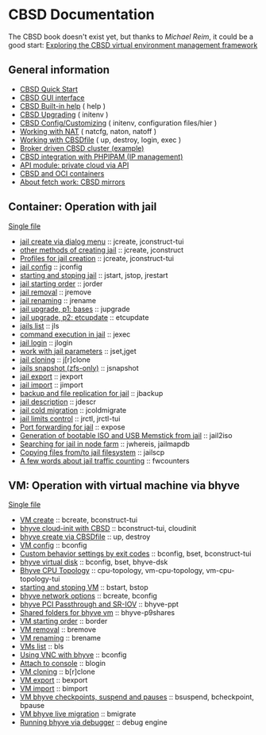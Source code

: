 # CBSD Documentation

The CBSD book doesn't exist yet, but thanks to *Michael Reim*, it could be a good start: [
Exploring the CBSD virtual environment management framework](https://eerielinux.wordpress.com/2022/12/10/exploring-the-cbsd-virtual-environment-management-framework-part-1-introduction-and-installation/)

## General information

- [CBSD Quick Start](general/cbsd_quickstart.md)
- [CBSD GUI interface](general/cbsd_gui.md)
- [CBSD Built-in help](general/cbsd_help.md) ( help )
- [CBSD Upgrading](general/cbsd_upgrading.md) ( initenv )
- [CBSD Config/Customizing](general/cbsd_config.md) ( initenv, configuration files/hier )
- [Working with NAT](general/cbsd_nat.md) ( natcfg, naton, natoff )
- [Working with CBSDfile](general/cbsdfile.md) ( up, destroy, login, exec )
- [Broker driven CBSD cluster (example)](general/)
- [CBSD integration with PHPIPAM (IP management)](general/wf_ipam.md)
- [API module: private cloud via API](general/cbsd_api.md)
- [CBSD and OCI containers](general/cbsd_oci.md)
- [About fetch work: CBSD mirrors](https://github.com/cbsd/mirrors)


<!---
- [What you need to know about CBSD](general/cbsd_additional.md)
- [About CBSD shell and SQLite3](general/cbsdsh.md)
- [CBSD init](general/initenv.md) :: initenv
- [Building and upgrading bases](base_cbsd.md) :: buildworld, installworld, world, bases, removebase, upgrade
- [cbsd syntax](cmdsyntax_cbsd.md)
- [jail settings](cbsd_rcconf.md)
- [cbsd jail and VIMAGE (vnet)](cbsd_vnet.md)
- [cbsd and Qemu user-mode](cbsd_qemu_usermode.md)
- [CBSD and Linux jails](cbsd_linux_jails.md)
- [encrypting images and CBSD](cbsd_geli.md) ( **GELI**, native **ZFS** encryption )
- [CBSD environment variables](/wf_cbsd_variables_ssi.md) :: external hooks variables
- [Operation with repository](/wf_repo_ssi.md) :: repo, repo-tui
- [How does a helper for CBSD image](/wf_imghelper_ssi.md) :: imghelper
- [cbsd command history](/wf_history_ssi.md) :: CBSD history
- [Modification which are carried out by CBSD scripts in FreeBSD](custom_freecbsd.md)
- [cbsd taskd](cbsd_taskd.md) :: task, taskls
- [FreeBSD: Xorg in jail](xorg_in_jail.md)
- [FreeBSD: CBSD and bhyve](bhyve.md)
- [FreeBSD: CBSD and XEN](xen.md)
- [CBSD syslog and debbuging](syslog.md)
- [CBSD RACCT statistics](racct_exports.md)
- [Broker driven CBSD cluster (example)](/broker_driven_sample_ssi.md)
- [API module: private cloud via API](/cbsd_api_ssi.md)
- [VPC with CBSD (vxlan)](/wf_vpc_ssi.md)
- [CBSD integration with PHPIPAM (IP management)](/wf_ipam_ssi.md)
- [CBSD integration with MONIT (health-check)](/wf_monit_ssi.md)
--->

## Container: Operation with jail

[Single file](/workflow_cbsd.md)

- [jail create via dialog menu](jail/wf_jcreate_ssi.md) :: jcreate, jconstruct-tui
- [other methods of creating jail](jail/wf_jcreate_secondary_ssi.md) :: jcreate, jconstruct
- [Profiles for jail creation](jail/wf_profiles_ssi.md) :: jcreate, jconstruct-tui
- [jail config](jail/wf_jconfig_ssi.md) :: jconfig
- [starting and stoping jail](jail/wf_jstop_jstart_ssi.md) :: jstart, jstop, jrestart
- [jail starting order](jail/wf_jorder_ssi.md) :: jorder
- [jail removal](jail/wf_jremove_ssi.md) :: jremove
- [jail renaming](jail/wf_jrename_ssi.md) :: jrename
- [jail upgrade, p1: bases](jail/wf_jupgrade_ssi.md) :: jupgrade
- [jail upgrade, p2: etcupdate](jail/wf_etcupdate_ssi.md) :: etcupdate
- [jails list](jail/wf_jls_ssi.md) :: jls
- [command execution in jail](jail/wf_jexec_ssi.md) :: jexec
- [jail login](jail/wf_jlogin_ssi.md) :: jlogin
- [work with jail parameters](jail/wf_jget_ssi.md) :: jset,jget
- [jail cloning](jail/wf_jclone_ssi.md) :: j\[r\]clone
- [jails snapshot (zfs-only)](jail/wf_jsnapshot_ssi.md) :: jsnapshot
- [jail export](jail/wf_jexport_ssi.md) :: jexport
- [jail import](jail/wf_jimport_ssi.md) :: jimport
- [backup and file replication for jail](jail/wf_jbackup_ssi.md) :: jbackup
- [jail description](jail/wf_jdescr_ssi.md) :: jdescr
- [jail cold migration](jail/wf_jcoldmigrate_ssi.md) :: jcoldmigrate
- [jail limits control](jail/wf_jrctl_ssi.md) :: jrctl, jrctl-tui
- [Port forwarding for jail](jail/wf_expose_ssi.md) :: expose
- [Generation of bootable ISO and USB Memstick from jail](jail/wf_jail2iso_ssi.md) :: jail2iso
- [Searching for jail in node farm](jail/wf_jlocate_ssi.md) :: jwhereis, jailmapdb
- [Copying files from/to jail filesystem](jail/wf_jailscp_ssi.md) :: jailscp
- [A few words about jail traffic counting](jail/wf_jailtraffic_ssi.md) :: fwcounters

<!---
## Useful stuff,errata,tips,hints etc

- [Convert jails from EZJail to CBSD](/ezjail2cbsd_ssi.md) :: (hint by: Nikita Druba **LordNicky**)

## Helpers/Modules

- [Working with packages and pkg(7) in jail via CBSD](/modules/pkg.d_ssi.md) :: pkg.d
- [Working with passwd(1), sysrc(8), service(8) in jail via CBSD](/modules/bsdconf.d_ssi.md) :: bsdconf.d
- [Synchronization of jail environments via csync2 and CBSD csync2 module](/modules/csync2.d_ssi.md) :: bsdconf.d

## CBSD Jail: mass management

- [Manage CBSD with Puppet](/wf_puppet_ssi.md) :: CBSD and Puppet
- [Working with CBSD through Shell scripts](/wf_script_mass_man_ssi.md) :: CBSD и Shell Scripts

--->

## VM: Operation with virtual machine via bhyve

[Single file](/workflow_bhyvecbsd.md)

- [VM create](/wf_bcreate_ssi.md) :: bcreate, bconstruct-tui
- [bhyve cloud-init with CBSD](/wf_bhyve_cloudinit_ssi.md) :: bconstruct-tui, cloudinit
- [bhyve create via CBSDfile](/cbsdfile.md) :: up, destroy
- [VM config](/wf_bconfig_ssi.md) :: bconfig
- [Custom behavior settings by exit codes](/wf_bexit_behavior_ssi.md) :: bconfig, bset, bconstruct-tui
- [bhyve virtual disk](/wf_bstorage_ssi.md) :: bconfig, bset, bhyve-dsk
- [Bhyve CPU Topology](/wf_bcpu_topology_ssi.md) :: cpu-topology, vm-cpu-topology, vm-cpu-topology-tui
- [starting and stoping VM](/wf_bstop_bstart_ssi.md) :: bstart, bstop
- [bhyve network options](/wf_bhyvenetwork_ssi.md) :: bcreate, bconfig
- [bhyve PCI Passthrough and SR-IOV](/wf_bhyveppt_ssi.md) :: bhyve-ppt
- [Shared folders for bhyve vm](/wf_bhyve_p9_ssi.md) :: bhyve-p9shares
- [VM starting order](/wf_jorder_ssi.md) :: border
- [VM removal](/wf_bremove_ssi.md) :: bremove
- [VM renaming](/wf_brename_ssi.md) :: brename
- [VMs list](/wf_bls_ssi.md) :: bls
- [Using VNC with bhyve](/wf_bvnc_ssi.md) :: bconfig
- [Attach to console](/wf_blogin_ssi.md) :: blogin
- [VM cloning](/wf_bclone_ssi.md) :: b\[r\]clone
- [VM export](/wf_bexport_ssi.md) :: bexport
- [VM import](/wf_bimport_ssi.md) :: bimport
- [VM bhyve checkpoints, suspend and pauses](/wf_bcheckpoint_ssi.md) :: bsuspend, bcheckpoint, bpause
- [VM bhyve live migration](/wf_bmigration_ssi.md) :: bmigrate
- [Running bhyve via debugger](/wf_bhyve_gdb_ssi.md) :: debug engine

<!---
## Operation with nodes

[Single file](/node_cbsd.md)

- [What nodes is meant](/wf_node_overview_ssi.md) :: node
- [list of nodes](/wf_node_list_ssi.md) :: node
- [adding nodes](/wf_node_add_ssi.md) :: node
- [removal nodes](/wf_node_del_ssi.md) :: node
- [execute commands on remote nodes](/wf_node_rexe_ssi.md) :: rexe
- [Login into node by CBSD user via ssh](/wf_nlogin_ssi.md) :: nlogin
--->
